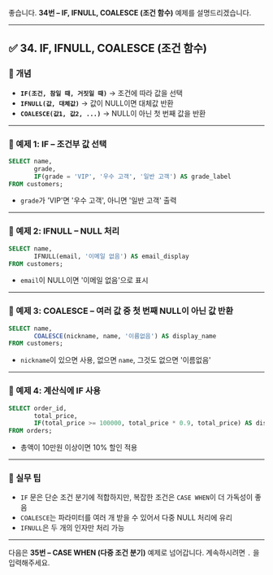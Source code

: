 좋습니다.
**34번 – IF, IFNULL, COALESCE (조건 함수)** 예제를 설명드리겠습니다.

---

## ✅ 34. IF, IFNULL, COALESCE (조건 함수)

### 📌 개념

* **`IF(조건, 참일 때, 거짓일 때)`** → 조건에 따라 값을 선택
* **`IFNULL(값, 대체값)`** → 값이 NULL이면 대체값 반환
* **`COALESCE(값1, 값2, ...)`** → NULL이 아닌 첫 번째 값을 반환

---

### 📄 예제 1: IF – 조건부 값 선택

```sql
SELECT name,
       grade,
       IF(grade = 'VIP', '우수 고객', '일반 고객') AS grade_label
FROM customers;
```

* `grade`가 'VIP'면 '우수 고객', 아니면 '일반 고객' 출력

---

### 📄 예제 2: IFNULL – NULL 처리

```sql
SELECT name,
       IFNULL(email, '이메일 없음') AS email_display
FROM customers;
```

* `email`이 NULL이면 '이메일 없음'으로 표시

---

### 📄 예제 3: COALESCE – 여러 값 중 첫 번째 NULL이 아닌 값 반환

```sql
SELECT name,
       COALESCE(nickname, name, '이름없음') AS display_name
FROM customers;
```

* `nickname`이 있으면 사용, 없으면 `name`, 그것도 없으면 '이름없음'

---

### 📄 예제 4: 계산식에 IF 사용

```sql
SELECT order_id,
       total_price,
       IF(total_price >= 100000, total_price * 0.9, total_price) AS discounted_price
FROM orders;
```

* 총액이 10만원 이상이면 10% 할인 적용

---

### 🧠 실무 팁

* `IF` 문은 단순 조건 분기에 적합하지만, 복잡한 조건은 `CASE WHEN`이 더 가독성이 좋음
* `COALESCE`는 파라미터를 여러 개 받을 수 있어서 다중 NULL 처리에 유리
* `IFNULL`은 두 개의 인자만 처리 가능

---

다음은 **35번 – CASE WHEN (다중 조건 분기)** 예제로 넘어갑니다.
계속하시려면 `.` 을 입력해주세요.
